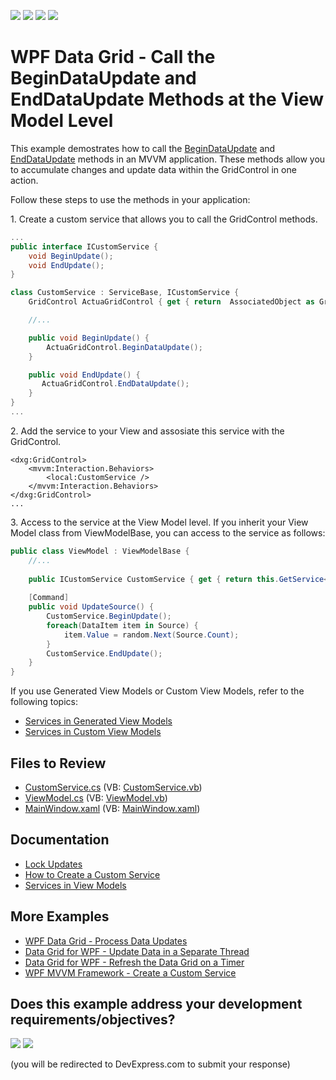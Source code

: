 <!-- default badges list -->
![](https://img.shields.io/endpoint?url=https://codecentral.devexpress.com/api/v1/VersionRange/397640639/24.2.1%2B)
[![](https://img.shields.io/badge/Open_in_DevExpress_Support_Center-FF7200?style=flat-square&logo=DevExpress&logoColor=white)](https://supportcenter.devexpress.com/ticket/details/T1022778)
[![](https://img.shields.io/badge/📖_How_to_use_DevExpress_Examples-e9f6fc?style=flat-square)](https://docs.devexpress.com/GeneralInformation/403183)
[![](https://img.shields.io/badge/💬_Leave_Feedback-feecdd?style=flat-square)](#does-this-example-address-your-development-requirementsobjectives)
<!-- default badges end -->

# WPF Data Grid - Call the BeginDataUpdate and EndDataUpdate Methods at the View Model Level

This example demostrates how to call the [BeginDataUpdate](https://docs.devexpress.com/WPF/DevExpress.Xpf.Grid.DataControlBase.BeginDataUpdate) and [EndDataUpdate](https://docs.devexpress.com/WPF/DevExpress.Xpf.Grid.DataControlBase.EndDataUpdate) methods in an MVVM application. These methods allow you to accumulate changes and update data within the GridControl in one action. 

Follow these steps to use the methods in your application:

1\. Create a custom service that allows you to call the GridControl methods. 

```cs
...
public interface ICustomService {
    void BeginUpdate();
    void EndUpdate();
}

class CustomService : ServiceBase, ICustomService {
    GridControl ActuaGridControl { get { return  AssociatedObject as GridControl; } }

    //...

    public void BeginUpdate() {
        ActuaGridControl.BeginDataUpdate();
    }

    public void EndUpdate() {
       ActuaGridControl.EndDataUpdate();
    }
}
...
```

2\. Add the service to your View and assosiate this service with the GridControl. 
```xaml
<dxg:GridControl>
    <mvvm:Interaction.Behaviors>
        <local:CustomService />
    </mvvm:Interaction.Behaviors>
</dxg:GridControl>
...
```

3\. Access to the service at the View Model level. If you inherit your View Model class from ViewModelBase, you can access to the service as follows:

```cs
public class ViewModel : ViewModelBase {
    //...
    
    public ICustomService CustomService { get { return this.GetService<ICustomService>(); } }
    
    [Command]
    public void UpdateSource() {
        CustomService.BeginUpdate();
        foreach(DataItem item in Source) {
            item.Value = random.Next(Source.Count);
        }
        CustomService.EndUpdate();
    }
}
```

If you use Generated View Models or Custom View Models, refer to the following topics: 
- [Services in Generated View Models](https://docs.devexpress.com/WPF/17447/mvvm-framework/services/services-in-generated-view-models)
- [Services in Custom View Models](https://docs.devexpress.com/WPF/17450/mvvm-framework/services/services-in-custom-viewmodels)

## Files to Review

- [CustomService.cs](./CS/BeginEndDataUpdate/CustomService.cs) (VB: [CustomService.vb](./VB/BeginEndDataUpdate/CustomService.vb))
- [ViewModel.cs](./CS/BeginEndDataUpdate/ViewModel.cs) (VB: [ViewModel.vb](./VB/BeginEndDataUpdate/ViewModel.vb))
- [MainWindow.xaml](./CS/BeginEndDataUpdate/MainWindow.xaml) (VB: [MainWindow.xaml](./VB/BeginEndDataUpdate/MainWindow.xaml))

## Documentation

- [Lock Updates](https://docs.devexpress.com/WPF/115836/controls-and-libraries/data-grid/performance-improvement/frequent-data-updates#lock-updates)
- [How to Create a Custom Service](https://docs.devexpress.com/WPF/16920/mvvm-framework/services/how-to-create-a-custom-service)
- [Services in View Models](https://docs.devexpress.com/WPF/17414/mvvm-framework/services)

## More Examples

- [WPF Data Grid - Process Data Updates](https://github.com/DevExpress-Examples/How-to-effectively-process-data-updates-in-WPF-GridControl)
- [Data Grid for WPF - Update Data in a Separate Thread](https://github.com/DevExpress-Examples/wpf-data-grid-update-data-in-a-separate-thread)
- [Data Grid for WPF - Refresh the Data Grid on a Timer](https://github.com/DevExpress-Examples/wpf-data-grid-refresh-on-timer)
- [WPF MVVM Framework - Create a Custom Service](https://github.com/DevExpress-Examples/wpf-mvvm-framework-create-a-custom-service)
<!-- feedback -->
## Does this example address your development requirements/objectives?

[<img src="https://www.devexpress.com/support/examples/i/yes-button.svg"/>](https://www.devexpress.com/support/examples/survey.xml?utm_source=github&utm_campaign=wpf-data-grid-call-begindataupdate-and-enddataupdate-at-view-model-level&~~~was_helpful=yes) [<img src="https://www.devexpress.com/support/examples/i/no-button.svg"/>](https://www.devexpress.com/support/examples/survey.xml?utm_source=github&utm_campaign=wpf-data-grid-call-begindataupdate-and-enddataupdate-at-view-model-level&~~~was_helpful=no)

(you will be redirected to DevExpress.com to submit your response)
<!-- feedback end -->
